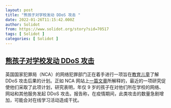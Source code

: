 ```yaml
---
layout: post
title: "熊孩子对学校发动 DDoS 攻击 "
date: 2022-01-26T11:15:42.000Z
author: Solidot
from: https://www.solidot.org/story?sid=70517
tags: [ Solidot ]
categories: [ Solidot ]
---
```

<!--1643195742000-->
[熊孩子对学校发动 DDoS 攻击](https://www.solidot.org/story?sid=70517)
------

<div>
英国国家犯罪局（NCA）的网络犯罪部门正在着手进行一项旨在<a href="https://www.techradar.com/news/kids-wont-stop-launching-ddos-attacks-against-their-schools" target="_blank">教育儿童</a>了解 DDoS 攻击后果的计划。正如 NCA 网站上<a href="https://www.nationalcrimeagency.gov.uk/news/rise-in-school-cyber-crime-attacks-sparks-nca-education-drive">一篇文章</a>所解释的，最近的一项研究促使他们采取了此项计划，研究表明，年仅 9 岁的孩子在对他们所在学校的网络、网站和其他服务发起 DDoS 攻击。报告称，在疫情期间，此类攻击的数量急剧增加，可能会对在线学习活动造成干扰。
</div>
